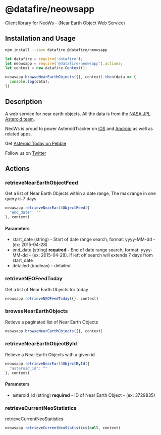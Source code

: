 # @datafire/neowsapp

Client library for NeoWs - (Near Earth Object Web Service)

## Installation and Usage
```bash
npm install --save datafire @datafire/neowsapp
```

```js
let datafire = require('datafire');
let neowsapp = require('@datafire/neowsapp').actions;
let context = new datafire.Context();

neowsapp.browseNearEarthObjects({}, context).then(data => {
  console.log(data);
})
```

## Description
A web service for near earth objects. All the data is from the  <a href="http://neo.jpl.nasa.gov/" target="_blank">NASA JPL Asteroid team</a>. 

 

NeoWs is proud to power AsteroidTracker on <a href="https://itunes.apple.com/us/app/asteroid-tracker/id689684901?mt=8" target="_blank">iOS</a> and <a href="https://play.google.com/store/apps/details?id=com.vitruviussoftware.bunifish.asteroidtracker&feature" target="_blank">Android</a> as well as related apps. 

 Get <a href="http://apps.getpebble.com/en_US/application/55bc4913d1690c372900000f" target="_blank">Asteroid Today on Pebble</a> 

Follow us on <a href="https://twitter.com/AsteroidTracker" target="_blank">Twitter</a>

## Actions
### retrieveNearEarthObjectFeed
Get a list of Near Earth Objects within a date range, The max range in one query is 7 days


```js
neowsapp.retrieveNearEarthObjectFeed({
  "end_date": ""
}, context)
```

#### Parameters
* start_date (string) - Start of date range search, format: yyyy-MM-dd - (ex: 2015-04-28)
* end_date (string) **required** - End of date range search, format: yyyy-MM-dd - (ex: 2015-04-28). If left off search will extends 7 days from start_date
* detailed (boolean) - detailed

### retrieveNEOFeedToday
Get a list of Near Earth Objects for today


```js
neowsapp.retrieveNEOFeedToday({}, context)
```


### browseNearEarthObjects
Retieve a paginated list of Near Earth Objects


```js
neowsapp.browseNearEarthObjects({}, context)
```


### retrieveNearEarthObjectById
Retieve a Near Earth Objects with a given id


```js
neowsapp.retrieveNearEarthObjectById({
  "asteroid_id": ""
}, context)
```

#### Parameters
* asteroid_id (string) **required** - ID of Near Earth Object - (ex: 3729835)

### retrieveCurrentNeoStatistics
retrieveCurrentNeoStatistics


```js
neowsapp.retrieveCurrentNeoStatistics(null, context)
```


